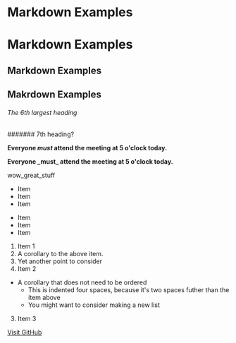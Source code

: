Markdown Examples
===
# Markdown Examples

## Markdown Examples
Makrdown Examples
---

###### The 6th largest heading
####### 7th heading?

**Everyone _must_ attend the meeting at 5 o'clock today.**

**Everyone \_must\_ attend the meeting at 5 o'clock today.**

wow\_great\_stuff

* Item
* Item
* Item

- Item
- Item
- Item

1. Item 1
  1. A corollary to the above item.
  2. Yet another point to consider
2. Item 2
  * A corollary that does not need to be ordered
    * This is indented four spaces, because it's two spaces futher than the item above
    * You might want to consider making a new list
3. Item 3

[Visit GitHub](www.github.com)
